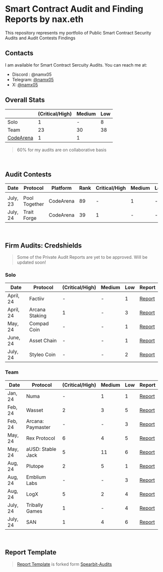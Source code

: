 # Smart Contract Audit and Finding Reports by nax.eth

This repository represents my portfolio of Public Smart Contract Security Audits and Audit Contests Findings
<br>

## Contacts

I am available for Smart Contract Sercuity Audits. You can reach me at:

- Discord : @namx05
- Telegram: [@namx05](https://t.me/namx05)
- X: [@namx05](https://twitter.com/namx05)

## Overall Stats

|                                            | (Critical/High) | Medium | Low |
| ------------------------------------------ | --------------- | ------ | --- |
| Solo                                       | 1               | -      | 8   |
| Team                                       | 23              | 30     | 38  |
| [CodeArena](https://code4rena.com/@namx05) | 1               | 1      |     |

> 60% for my audits are on collaborative basis

<!-- | [Sherlock](https://sherlock.xyz/)          |         |          |      |        |     |
| [CodeHawks](https://www.codehawks.com/)    |         |          |      |        |     |
-->
<br>

## Audit Contests

| Date     | Protocol      | Platform  | Rank | Critical/High | Medium | Low | Report                                     |
| -------- | ------------- | --------- | ---- | ------------- | ------ | --- | ------------------------------------------ |
|          |               |           |      |               |        |     |                                            |
| July, 23 | Pool Together | CodeArena | 89   | -             | 1      | -   | [Report](solo/C4/PoolTogether_July23.md) |
| July, 24 | Trait Forge   | CodeArena | 39   | 1             | -      | -   | [Report](solo/C4/TraitForge_July24.md)   |

<br>

## Firm Audits: Credshields

> Some of the Private Audit Reports are yet to be approved. Will be updated soon!

### Solo

<!-- |           |                |                     |              |     | [Report]()                                                                                                        | -->

| Date      | Protocol       | (Critical/High) | Medium | Low | Report                                                                                                            |
| --------- | -------------- | --------------- | ------ | --- | ----------------------------------------------------------------------------------------------------------------- |
| April, 24 | Factiiv        | -               | -      | 1   | [Report](https://github.com/Credshields/audit-reports/blob/master/Factiiv_Token_Final_Audit_Report.pdf)           |
| April, 24 | Arcana Staking | 1               | -      | 3   | [Report](https://github.com/Credshields/audit-reports/blob/master/Arcana_Staking_Contract_Final_Audit_Report.pdf) |
| May, 24   | Compad Coin    | -               | -      | 1   | [Report](https://github.com/Credshields/audit-reports/blob/master/Compad_Coin_Final_Audit_Report.pdf)             |
| June, 24  | Asset Chain    | -               | -      | 1   | [Report](https://github.com/Credshields/audit-reports/blob/master/Asset_Chain_Final_Audit_Report.pdf)             |
| July, 24  | Styleo Coin    | -               | -      | 2   | [Report](https://github.com/Credshields/audit-reports/blob/master/Styleo%20Coin%20Final%20Audit%20Report.pdf)     |

### Team

<!-- |           |                |                     |                |     | [Report]()                                                                                                        | -->

| Date     | Protocol          | (Critical/High) | Medium | Low | Report                                                                                                                           |
| -------- | ----------------- | --------------- | ------ | --- | -------------------------------------------------------------------------------------------------------------------------------- |
| Jan, 24  | Numa              | -               | 1      | 1   | [Report](https://github.com/Credshields/audit-reports/blob/master/Numa_Final_Audit_Report.pdf)                                   |
| Feb, 24  | Wasset            | 2               | 3      | 5   | [Report](https://github.com/Credshields/audit-reports/blob/master/Wasset_Final_Audit_Report.pdf)                                 |
| Feb, 24  | Arcana: Paymaster | -               | -      | 3   | [Report](https://github.com/Credshields/audit-reports/blob/master/Arcana_PayMaster_Final_Report.pdf)                             |
| May, 24  | Rex Protocol      | 6               | 4      | 5   | [Report](https://github.com/Credshields/audit-reports/blob/master/Rex_Exchange_Final_Audit_Report.pdf)                           |
| May, 24  | aUSD: Stable Jack | 5               | 11     | 6   | [Report](https://github.com/Credshields/audit-reports/blob/master/aUSD_SC_Final_Audit_Report.pdf)                                |
| Aug, 24  | Plutope           | 2               | 5      | 1   | [Report](https://github.com/Credshields/audit-reports/blob/master/Plutope_Final_Audit_Report.pdf)                                |
| Aug, 24  | Emblium Labs      | -               | -      | 3   | [Report](https://github.com/Credshields/audit-reports/blob/master/Kaku_SmartContract_Final_Report.pdf)                           |
| Aug, 24  | LogX              | 5               | 2      | 4   | [Report](https://github.com/Credshields/audit-reports/blob/4d34781e41a23c270314fac5aced61fc24370f4c/LogX_Token_Final_Report.pdf) |
| July, 24 | Tribally Games    | 1               | -      | 4   | [Report](https://github.com/Credshields/audit-reports/blob/master/Tribally_Games_Final_Report.pdf)                               |
| July, 24 | SAN               | 1               | 4      | 6   | [Report](https://github.com/Credshields/audit-reports/blob/master/SAN_Final_Report.pdf)                                          |

<br>

## Report Template

> [Report Template](Report_Template.md) is forked form [Spearbit-Audits](https://github.com/spearbit-audits/report-template/blob/main/report.md)

<br>
